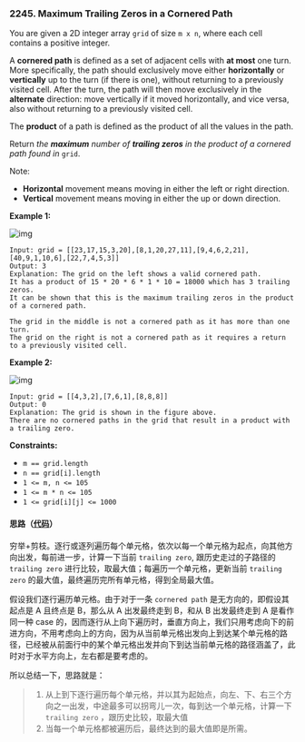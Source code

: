 ### 2245. Maximum Trailing Zeros in a Cornered Path

You are given a 2D integer array `grid` of size `m x n`, where each cell contains a positive integer.

A **cornered path** is defined as a set of adjacent cells with **at most** one turn. More specifically, the path should exclusively move either **horizontally** or **vertically** up to the turn (if there is one), without returning to a previously visited cell. After the turn, the path will then move exclusively in the **alternate** direction: move vertically if it moved horizontally, and vice versa, also without returning to a previously visited cell.

The **product** of a path is defined as the product of all the values in the path.

Return *the **maximum** number of **trailing zeros** in the product of a cornered path found in* `grid`.

Note:

- **Horizontal** movement means moving in either the left or right direction.
- **Vertical** movement means moving in either the up or down direction.

 

**Example 1:**

![img](https://assets.leetcode.com/uploads/2022/03/23/ex1new2.jpg)

```
Input: grid = [[23,17,15,3,20],[8,1,20,27,11],[9,4,6,2,21],[40,9,1,10,6],[22,7,4,5,3]]
Output: 3
Explanation: The grid on the left shows a valid cornered path.
It has a product of 15 * 20 * 6 * 1 * 10 = 18000 which has 3 trailing zeros.
It can be shown that this is the maximum trailing zeros in the product of a cornered path.

The grid in the middle is not a cornered path as it has more than one turn.
The grid on the right is not a cornered path as it requires a return to a previously visited cell.
```

**Example 2:**

![img](https://assets.leetcode.com/uploads/2022/03/25/ex2.jpg)

```
Input: grid = [[4,3,2],[7,6,1],[8,8,8]]
Output: 0
Explanation: The grid is shown in the figure above.
There are no cornered paths in the grid that result in a product with a trailing zero.
```

 

**Constraints:**

- `m == grid.length`
- `n == grid[i].length`
- `1 <= m, n <= 105`
- `1 <= m * n <= 105`
- `1 <= grid[i][j] <= 1000`

#### 思路（[代码](Solution.java)）

穷举+剪枝。逐行或逐列遍历每个单元格，依次以每一个单元格为起点，向其他方向出发，每前进一步，计算一下当前 `trailing zero`, 跟历史走过的子路径的 `trailing zero` 进行比较，取最大值；每遍历一个单元格，更新当前 `trailing zero` 的最大值，最终遍历完所有单元格，得到全局最大值。

假设我们逐行遍历单元格。由于对于一条 `cornered path` 是无方向的，即假设其起点是 A 且终点是 B，那么从 A 出发最终走到 B，和从 B 出发最终走到 A 是看作同一种 case 的，因而逐行从上向下遍历时，垂直方向上，我们只用考虑向下的前进方向，不用考虑向上的方向，因为从当前单元格出发向上到达某个单元格的路径，已经被从前面行中的某个单元格出发并向下到达当前单元格的路径涵盖了，此时对于水平方向上，左右都是要考虑的。

所以总结一下，思路就是：

> 1. 从上到下逐行遍历每个单元格，并以其为起始点，向左、下、右三个方向之一出发，中途最多可以拐弯儿一次，每到达一个单元格，计算一下 `trailing zero` ，跟历史比较，取最大值
> 2. 当每一个单元格都被遍历后，最终达到的最大值即是所需。